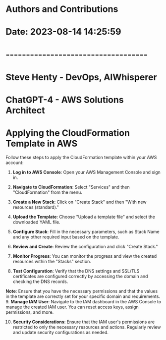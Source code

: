 # Authors and Contributions
# Date: 2023-08-14 14:25:59
# -----------------------------------
# Steve Henty - DevOps, AIWhisperer
# ChatGPT-4 - AWS Solutions Architect
# Applying the CloudFormation Template in AWS

Follow these steps to apply the CloudFormation template within your AWS account:

1. **Log in to AWS Console**: Open your AWS Management Console and sign in.

2. **Navigate to CloudFormation**: Select "Services" and then "CloudFormation" from the menu.

3. **Create a New Stack**: Click on "Create Stack" and then "With new resources (standard)."

4. **Upload the Template**: Choose "Upload a template file" and select the downloaded YAML file.

5. **Configure Stack**: Fill in the necessary parameters, such as Stack Name and any other required input based on the template.

6. **Review and Create**: Review the configuration and click "Create Stack."

7. **Monitor Progress**: You can monitor the progress and view the created resources within the "Stacks" section.

8. **Test Configuration**: Verify that the DNS settings and SSL/TLS certificates are configured correctly by accessing the domain and checking the DNS records.

**Note**: Ensure that you have the necessary permissions and that the values in the template are correctly set for your specific domain and requirements.
9. **Manage IAM User**: Navigate to the IAM dashboard in the AWS Console to manage the created IAM user. You can reset access keys, assign permissions, and more.

10. **Security Considerations**: Ensure that the IAM user's permissions are restricted to only the necessary resources and actions. Regularly review and update security configurations as needed.